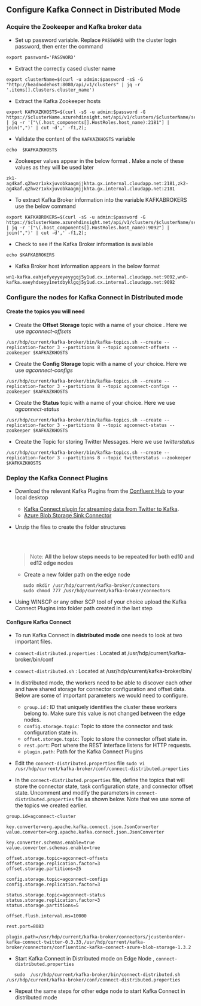 ## Configure Kafka Connect in Distributed Mode


### Acquire the Zookeeper and Kafka broker data 

  - Set up password variable. Replace `PASSWORD` with the cluster login password, then enter the command
 ```
 export password='PASSWORD' 
```
   - Extract the correctly cased cluster name

```
export clusterName=$(curl -u admin:$password -sS -G "http://headnodehost:8080/api/v1/clusters" | jq -r '.items[].Clusters.cluster_name')
```

- Extract the Kafka Zookeeper hosts

```
export KAFKAZKHOSTS=$(curl -sS -u admin:$password -G https://$clusterName.azurehdinsight.net/api/v1/clusters/$clusterName/services/ZOOKEEPER/components/ZOOKEEPER_SERVER | jq -r '["\(.host_components[].HostRoles.host_name):2181"] | join(",")' | cut -d',' -f1,2);
```
- Validate the content of the `KAFKAZKHOSTS` variable
```
echo  $KAFKAZKHOSTS
```
- Zookeeper values appear in the below format . Make a note of these values as they will be used later
```
zk1-ag4kaf.q2hwzr1xkxjuvobkaagmjjkhta.gx.internal.cloudapp.net:2181,zk2-ag4kaf.q2hwzr1xkxjuvobkaagmjjkhta.gx.internal.cloudapp.net:2181
```

- To extract Kafka Broker information into the variable KAFKABROKERS use the below command

```
export KAFKABROKERS=$(curl -sS -u admin:$password -G https://$clusterName.azurehdinsight.net/api/v1/clusters/$clusterName/services/KAFKA/components/KAFKA_BROKER | jq -r '["\(.host_components[].HostRoles.host_name):9092"] | join(",")' | cut -d',' -f1,2);
```

- Check to see if the Kafka Broker information is available
```
echo $KAFKABROKERS
```
- Kafka Broker host information appears in the below format
```
wn1-kafka.eahjefyeyyeyeyygqj5y1ud.cx.internal.cloudapp.net:9092,wn0-kafka.eaeyhdseyy1netdbyklgqj5y1ud.cx.internal.cloudapp.net:9092
```


### Configure the nodes for Kafka Connect in Distributed mode


#### Create the topics you will need 

- Create the **Offset Storage** topic with a name of your choice . Here we use *agconnect-offsets*
```
/usr/hdp/current/kafka-broker/bin/kafka-topics.sh --create --replication-factor 3 --partitions 8 --topic agconnect-offsets --zookeeper $KAFKAZKHOSTS
```

- Create the **Config Storage** topic with a name of your choice. Here we use *agconnect-configs* 
```
/usr/hdp/current/kafka-broker/bin/kafka-topics.sh --create --replication-factor 3 --partitions 8 --topic agconnect-configs --zookeeper $KAFKAZKHOSTS
```
- Create the **Status** topic with a name of your choice. Here we use *agconnect-status* 
```
/usr/hdp/current/kafka-broker/bin/kafka-topics.sh --create --replication-factor 3 --partitions 8 --topic agconnect-status --zookeeper $KAFKAZKHOSTS
```

- Create the Topic for storing Twitter Messages. Here we use *twitterstatus*
```
/usr/hdp/current/kafka-broker/bin/kafka-topics.sh --create --replication-factor 3 --partitions 8 --topic twitterstatus --zookeeper $KAFKAZKHOSTS
```

### Deploy the Kafka Connect Plugins

- Download the relevant Kafka Plugins from the [Confluent Hub](https://www.confluent.io/hub/) to your local desktop 
     - [Kafka Connect plugin for streaming data from Twitter to Kafka](https://www.confluent.io/hub/jcustenborder/kafka-connect-twitter).
     - [Azure Blob Storage Sink Connector](https://www.confluent.io/hub/confluentinc/kafka-connect-azure-blob-storage)
- Unzip the files to create the folder structures

     
     <br />
     <br />
     
     > Note: **All the below steps needs to be repeated for both ed10 and ed12 edge nodes**
     -  Create a new folder path on the edge node
  ```
     sudo mkdir /usr/hdp/current/kafka-broker/connectors
     sudo chmod 777 /usr/hdp/current/kafka-broker/connectors 
     ``` 
- Using WINSCP or any other SCP tool of your choice upload the Kafka Connect Plugins into folder path created in the last step



#### Configure Kafka Connect 

 - To run Kafka Connect in **distributed mode** one needs to look at two important files. 

  - `connect-distributed.properties` : Located at /usr/hdp/current/kafka-broker/bin/conf

  - `connect-distributed.sh` : Located at /usr/hdp/current/kafka-broker/bin/

    
- In distributed mode, the workers need to be able to discover each other and have shared storage for connector configuration and offset data. Below are some of important parameters we would need to configure. 
    
    - `group.id` : ID that uniquely identifies the cluster these workers belong to. Make sure this value is not changed between the edge nodes.
    -   `config.storage.topic`: Topic to store the connector and task configuration state in.
    -   `offset.storage.topic`: Topic to store the connector offset state in. 
    -   `rest.port`: Port where the REST interface listens for HTTP requests. 
    -  `plugin.path`: Path for the Kafka Connect Plugins 

- Edit the `connect-distributed.properties` file 
``` sudo vi /usr/hdp/current/kafka-broker/conf/connect-distributed.properties ```

- In the  `connect-distributed.properties`  file, define the topics that will store the connector state, task configuration state, and connector offset state. Uncomment and modify the parameters in `connect-distributed.properties`  file as shown below. Note that we use some of the topics we created earlier. 

```
group.id=agconnect-cluster

key.converter=org.apache.kafka.connect.json.JsonConverter
value.converter=org.apache.kafka.connect.json.JsonConverter

key.converter.schemas.enable=true
value.converter.schemas.enable=true

offset.storage.topic=agconnect-offsets
offset.storage.replication.factor=3
offset.storage.partitions=25

config.storage.topic=agconnect-configs
config.storage.replication.factor=3

status.storage.topic=agconnect-status
status.storage.replication.factor=3
status.storage.partitions=5

offset.flush.interval.ms=10000

rest.port=8083

plugin.path=/usr/hdp/current/kafka-broker/connectors/jcustenborder-kafka-connect-twitter-0.3.33,/usr/hdp/current/kafka-broker/connectors/confluentinc-kafka-connect-azure-blob-storage-1.3.2
```

- Start Kafka Connect in Distributed mode on Edge Node , `connect-distributed.properties`
    
 ```
    sudo  /usr/hdp/current/kafka-broker/bin/connect-distributed.sh  /usr/hdp/current/kafka-broker/conf/connect-distributed.properties
 ```

- Repeat the same steps for other edge node to start Kafka Connect in distributed mode
    

<!--stackedit_data:
eyJoaXN0b3J5IjpbLTIwOTI0MzExNTQsMTI1OTEzMjE0MCwtOT
QyMDgyNDY0XX0=
-->